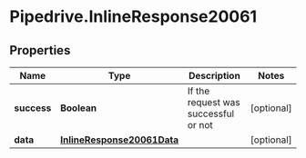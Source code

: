 # Pipedrive.InlineResponse20061

## Properties

Name | Type | Description | Notes
------------ | ------------- | ------------- | -------------
**success** | **Boolean** | If the request was successful or not | [optional] 
**data** | [**InlineResponse20061Data**](InlineResponse20061Data.md) |  | [optional] 


